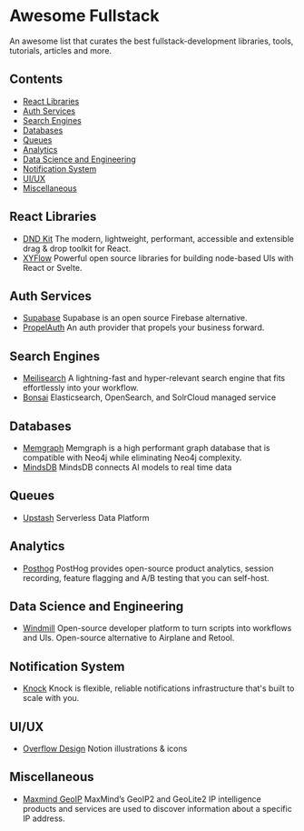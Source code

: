 # Awesome Fullstack
An awesome list that curates the best fullstack-development libraries, tools, tutorials, articles and more.

## Contents
- [React Libraries](#react-libraies)
- [Auth Services](#auth-services)
- [Search Engines](#search-engines)
- [Databases](#databases)
- [Queues](#queues)
- [Analytics](#analytics)
- [Data Science and Engineering](#data-science-and-engineering)
- [Notification System](#notification-system)
- [UI/UX](#uiux)
- [Miscellaneous](#miscellaneous)

## React Libraries

- [DND Kit](https://github.com/clauderic/dnd-kit) The modern, lightweight, performant, accessible and extensible drag & drop toolkit for React.
- [XYFlow](https://github.com/xyflow/xyflow) Powerful open source libraries for building node-based UIs with React or Svelte.

## Auth Services

- [Supabase](https://supabase.com/) Supabase is an open source Firebase alternative.
- [PropelAuth](https://www.propelauth.com/) An auth provider that propels your business forward.

## Search Engines

- [Meilisearch](https://www.meilisearch.com/) A lightning-fast and hyper-relevant search engine that fits effortlessly into your workflow.
- [Bonsai](https://bonsai.io/) Elasticsearch, OpenSearch, and SolrCloud managed service

## Databases

- [Memgraph](https://memgraph.com/) Memgraph is a high performant graph database that is compatible with Neo4j while eliminating Neo4j complexity.
- [MindsDB](https://github.com/mindsdb/mindsdb) MindsDB connects AI models to real time data

## Queues
- [Upstash](https://upstash.com/) Serverless Data Platform

## Analytics
- [Posthog](https://github.com/PostHog/posthog) PostHog provides open-source product analytics, session recording, feature flagging and A/B testing that you can self-host.

## Data Science and Engineering
- [Windmill](https://github.com/windmill-labs/windmill) Open-source developer platform to turn scripts into workflows and UIs. Open-source alternative to Airplane and Retool.

## Notification System
- [Knock](https://knock.app/) Knock is flexible, reliable notifications infrastructure that's built to scale with you.

## UI/UX
- [Overflow Design](https://www.overflow.design/index.html) Notion illustrations & icons

## Miscellaneous
- [Maxmind GeoIP](https://dev.maxmind.com/geoip) MaxMind’s GeoIP2 and GeoLite2 IP intelligence products and services are used to discover information about a specific IP address.
